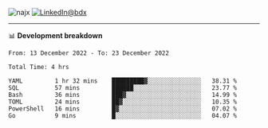 <p align="left"><img src="https://komarev.com/ghpvc/?username=najx&label=GitHub%20Profile%20Views&color=yellow&style=flat" alt="najx" />
<a href="https://www.linkedin.com/in/abdx"><img src="https://img.shields.io/badge/LinkedIn--_.svg?style=social&logo=linkedin" alt="LinkedIn@bdx"></a> </p align="center">

-----

📊 **Development breakdown**
<!--START_SECTION:waka-->

```text
From: 13 December 2022 - To: 23 December 2022

Total Time: 4 hrs

YAML         1 hr 32 mins    █████████▓░░░░░░░░░░░░░░░   38.31 %
SQL          57 mins         ██████░░░░░░░░░░░░░░░░░░░   23.77 %
Bash         36 mins         ███▓░░░░░░░░░░░░░░░░░░░░░   14.99 %
TOML         24 mins         ██▓░░░░░░░░░░░░░░░░░░░░░░   10.35 %
PowerShell   16 mins         █▓░░░░░░░░░░░░░░░░░░░░░░░   07.02 %
Go           9 mins          █░░░░░░░░░░░░░░░░░░░░░░░░   04.07 %
```

<!--END_SECTION:waka-->
